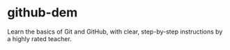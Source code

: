 # github-dem
Learn the basics of Git and GitHub, with clear, step-by-step instructions by a highly rated teacher. 
